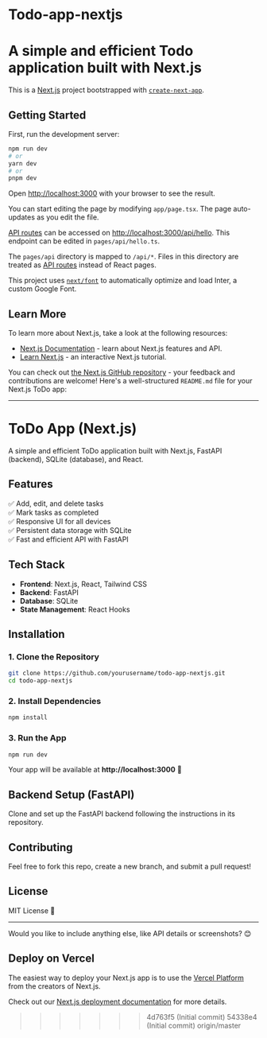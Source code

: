 # Todo-app-nextjs
A simple and efficient Todo application built with Next.js
=======
This is a [Next.js](https://nextjs.org/) project bootstrapped with [`create-next-app`](https://github.com/vercel/next.js/tree/canary/packages/create-next-app).

## Getting Started

First, run the development server:

```bash
npm run dev
# or
yarn dev
# or
pnpm dev
```

Open [http://localhost:3000](http://localhost:3000) with your browser to see the result.

You can start editing the page by modifying `app/page.tsx`. The page auto-updates as you edit the file.

[API routes](https://nextjs.org/docs/api-routes/introduction) can be accessed on [http://localhost:3000/api/hello](http://localhost:3000/api/hello). This endpoint can be edited in `pages/api/hello.ts`.

The `pages/api` directory is mapped to `/api/*`. Files in this directory are treated as [API routes](https://nextjs.org/docs/api-routes/introduction) instead of React pages.

This project uses [`next/font`](https://nextjs.org/docs/basic-features/font-optimization) to automatically optimize and load Inter, a custom Google Font.

## Learn More

To learn more about Next.js, take a look at the following resources:

- [Next.js Documentation](https://nextjs.org/docs) - learn about Next.js features and API.
- [Learn Next.js](https://nextjs.org/learn) - an interactive Next.js tutorial.

You can check out [the Next.js GitHub repository](https://github.com/vercel/next.js/) - your feedback and contributions are welcome!
Here's a well-structured `README.md` file for your Next.js ToDo app:  

---

# **ToDo App (Next.js)**  

A simple and efficient ToDo application built with Next.js, FastAPI (backend), SQLite (database), and React.  

## **Features**  
✅ Add, edit, and delete tasks  
✅ Mark tasks as completed  
✅ Responsive UI for all devices  
✅ Persistent data storage with SQLite  
✅ Fast and efficient API with FastAPI  

## **Tech Stack**  
- **Frontend**: Next.js, React, Tailwind CSS  
- **Backend**: FastAPI  
- **Database**: SQLite  
- **State Management**: React Hooks  

## **Installation**  

### **1. Clone the Repository**  
```bash
git clone https://github.com/yourusername/todo-app-nextjs.git
cd todo-app-nextjs
```

### **2. Install Dependencies**  
```bash
npm install
```

### **3. Run the App**  
```bash
npm run dev
```
Your app will be available at **http://localhost:3000** 🚀  

## **Backend Setup (FastAPI)**  
Clone and set up the FastAPI backend following the instructions in its repository.  

## **Contributing**  
Feel free to fork this repo, create a new branch, and submit a pull request!  

## **License**  
MIT License 📜  

---

Would you like to include anything else, like API details or screenshots? 😊
## Deploy on Vercel

The easiest way to deploy your Next.js app is to use the [Vercel Platform](https://vercel.com/new?utm_medium=default-template&filter=next.js&utm_source=create-next-app&utm_campaign=create-next-app-readme) from the creators of Next.js.

Check out our [Next.js deployment documentation](https://nextjs.org/docs/deployment) for more details.
>>>>>>> 4d763f5 (Initial commit)
>>>>>>> 54338e4 (Initial commit)
>>>>>>> origin/master
